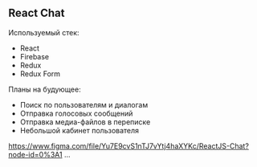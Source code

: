 ## React Chat

Используемый стек:
* React
* Firebase
* Redux
* Redux Form


Планы на будующее:
* Поиск по пользователям и диалогам
* Отправка голосовых сообщений
* Отправка медиа-файлов в переписке
* Небольшой кабинет пользователя

https://www.figma.com/file/Yu7E9cvS1nTJ7vYtj4haXYKc/ReactJS-Chat?node-id=0%3A1
...